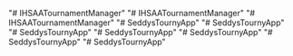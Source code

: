 "# IHSAATournamentManager" 
"# IHSAATournamentManager" 
"# IHSAATournamentManager" 
"# SeddysTournyApp" 
"# SeddysTournyApp" 
"# SeddysTournyApp" 
"# SeddysTournyApp" 
"# SeddysTournyApp" 
"# SeddysTournyApp" 
"# SeddysTournyApp" 
